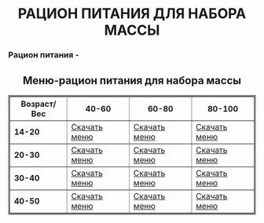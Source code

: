 <!DOCTYPE html>
<html lang="ru">
  <head>
    <meta charset="UTF-8">
    <meta name="description" content="Сайт рациона питания для набора массы">
    <meta name="keywords" content="сайт, рацион питания, набор массы, питание">
  </head>

  <body>
    <p><h1 align="center">РАЦИОН ПИТАНИЯ ДЛЯ НАБОРА МАССЫ</h1></p>
    <p><h3 align="left">Рацион питания - </h3></p>
    <p><h2 align="center">Меню-рацион питания для набора массы</h2></p>
    <table width="1000" border="3" align="center" bordercolor="grey" cellpadding="10">
      <tr>
        <th>Возраст/Вес</th>
        <th>40-60</th>
        <th>60-80</th>
        <th>80-100</th>
      </tr>
      <tr>
        <td><b>14-20</b></td>
        <td><a download href="40-60кг.pdf">Скачать меню</a></td>
        <td><a download href="60-80.pdf">Скачать меню</a></td>
        <td><a download href="80-100.pdf">Скачать меню</a></td>
      </tr>
      <tr>
        <td><b>20-30</b></td>
        <td><a download href="40-60кг.pdf">Скачать меню</a></td>
        <td><a download href="60-80.pdf">Скачать меню</a></td>
        <td><a download href="80-100.pdf">Скачать меню</a></td>
      </tr>
      <tr>
        <td><b>30-40</b></td>
        <td><a download href="40-60кг.pdf">Скачать меню</a></td>
        <td><a download href="60-80.pdf">Скачать меню</a></td>
        <td><a download href="80-100.pdf">Скачать меню</a></td>
      </tr>
      <tr>
        <td><b>40-50</b></td>
        <td><a download href="40-60кг.pdf">Скачать меню</a></td>
        <td><a download href="60-80.pdf">Скачать меню</a></td>
        <td><a download href="80-100.pdf">Скачать меню</a></td>
      </tr>
    </table>
  </body>

</html>

